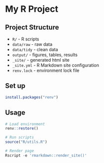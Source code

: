 # My R Project

## Project Structure
- `R/` - R scripts
- `data/raw` - raw data
- `data/tidy` - clean data
- `output/` - figures, tables, results
- `_site/` - generated html site
- `_site.yml` - R Markdown site configuration
- `renv.lock` - environment lock file

## Set up

```r
install.packages("renv")
```

## Usage
```r
# Load environment
renv::restore()

# Run scripts
source("R/utils.R")

# Render page
Rscript -e 'rmarkdown::render_site()'
```